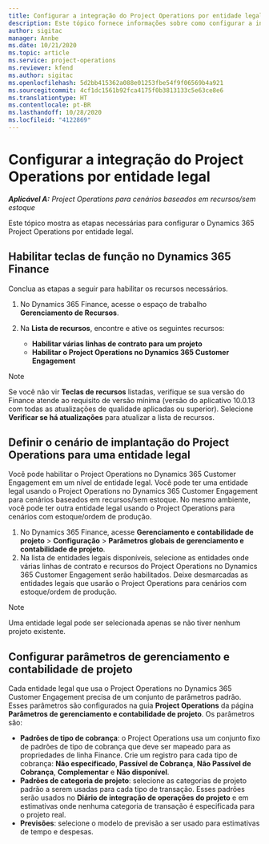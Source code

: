 ```yaml
---
title: Configurar a integração do Project Operations por entidade legal
description: Este tópico fornece informações sobre como configurar a integração por entidade legal no Project Operations.
author: sigitac
manager: Annbe
ms.date: 10/21/2020
ms.topic: article
ms.service: project-operations
ms.reviewer: kfend
ms.author: sigitac
ms.openlocfilehash: 5d2bb415362a088e01253fbe54f9f06569b4a921
ms.sourcegitcommit: 4cf1dc1561b92fca4175f0b3813133c5e63ce8e6
ms.translationtype: HT
ms.contentlocale: pt-BR
ms.lasthandoff: 10/28/2020
ms.locfileid: "4122869"
---
```

# <a name="configure-project-operations-integration-per-legal-entity"></a>Configurar a integração do Project Operations por entidade legal 

_**Aplicável A:** Project Operations para cenários baseados em recursos/sem estoque_

Este tópico mostra as etapas necessárias para configurar o Dynamics 365 Project Operations por entidade legal.

## <a name="enable-feature-keys-in-dynamics-365-finance"></a>Habilitar teclas de função no Dynamics 365 Finance

Conclua as etapas a seguir para habilitar os recursos necessários.

1. No Dynamics 365 Finance, acesse o espaço de trabalho **Gerenciamento de Recursos**.
2. Na **Lista de recursos**, encontre e ative os seguintes recursos:
  
    - **Habilitar várias linhas de contrato para um projeto**
    - **Habilitar o Project Operations no Dynamics 365 Customer Engagement**

> [!NOTE]
> Se você não vir **Teclas de recursos** listadas, verifique se sua versão do Finance atende ao requisito de versão mínima (versão do aplicativo 10.0.13 com todas as atualizações de qualidade aplicadas ou superior). Selecione **Verificar se há atualizações** para atualizar a lista de recursos.

## <a name="define-the-project-operations-deployment-scenario-for-a-legal-entity"></a>Definir o cenário de implantação do Project Operations para uma entidade legal

Você pode habilitar o Project Operations no Dynamics 365 Customer Engagement em um nível de entidade legal. Você pode ter uma entidade legal usando o Project Operations no Dynamics 365 Customer Engagement para cenários baseados em recursos/sem estoque. No mesmo ambiente, você pode ter outra entidade legal usando o Project Operations para cenários com estoque/ordem de produção.

1. No Dynamics 365 Finance, acesse **Gerenciamento e contabilidade de projeto** > **Configuração** > **Parâmetros globais de gerenciamento e contabilidade de projeto**.
2. Na lista de entidades legais disponíveis, selecione as entidades onde várias linhas de contrato e recursos do Project Operations no Dynamics 365 Customer Engagement serão habilitados. Deixe desmarcadas as entidades legais que usarão o Project Operations para cenários com estoque/ordem de produção.

> [!NOTE]
> Uma entidade legal pode ser selecionada apenas se não tiver nenhum projeto existente.

## <a name="configure-project-management-and-accounting-parameters"></a>Configurar parâmetros de gerenciamento e contabilidade de projeto

Cada entidade legal que usa o Project Operations no Dynamics 365 Customer Engagement precisa de um conjunto de parâmetros padrão. Esses parâmetros são configurados na guia **Project Operations** da página **Parâmetros de gerenciamento e contabilidade de projeto**. Os parâmetros são:

  - **Padrões de tipo de cobrança**: o Project Operations usa um conjunto fixo de padrões de tipo de cobrança que deve ser mapeado para as propriedades de linha Finance. Crie um registro para cada tipo de cobrança: **Não especificado**, **Passível de Cobrança**, **Não Passível de Cobrança**, **Complementar** e **Não disponível**.
  - **Padrões de categoria de projeto**: selecione as categorias de projeto padrão a serem usadas para cada tipo de transação. Esses padrões serão usados no **Diário de integração de operações do projeto** e em estimativas onde nenhuma categoria de transação é especificada para o projeto real.
  - **Previsões**: selecione o modelo de previsão a ser usado para estimativas de tempo e despesas.
